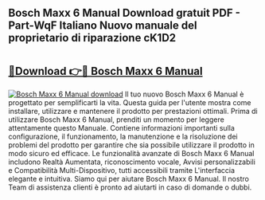 ## Bosch Maxx 6 Manual Download gratuit PDF - Part-WqF Italiano Nuovo manuale del proprietario di riparazione cK1D2

# <h2><a href="http://dffjtz.blite.top/?on=Bosch+Maxx+6+Manual">🔗Download 👉🔴 Bosch Maxx 6 Manual</a></h2>

[![Bosch Maxx 6 Manual download](https://i.imgur.com/lujVjoI.png)](http://dffjtz.blite.top/?on=Bosch+Maxx+6+Manual)
Il tuo nuovo Bosch Maxx 6 Manual è progettato per semplificarti la vita. Questa guida per l'utente mostra come installare, utilizzare e mantenere il prodotto per prestazioni ottimali. Prima di utilizzare Bosch Maxx 6 Manual, prenditi un momento per leggere attentamente questo Manuale. Contiene informazioni importanti sulla configurazione, il funzionamento, la manutenzione e la risoluzione dei problemi del prodotto per garantire che sia possibile utilizzare il prodotto in modo sicuro ed efficace. Le funzionalità avanzate di Bosch Maxx 6 Manual includono Realtà Aumentata, riconoscimento vocale, Avvisi personalizzabili e Compatibilità Multi-Dispositivo, tutti accessibili tramite L'interfaccia elegante e intuitiva. Siamo qui per aiutare Bosch Maxx 6 Manual. Il nostro Team di assistenza clienti è pronto ad aiutarti in caso di domande o dubbi.
